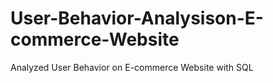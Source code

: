 # User-Behavior-Analysison-E-commerce-Website
Analyzed User Behavior on E-commerce Website with SQL
